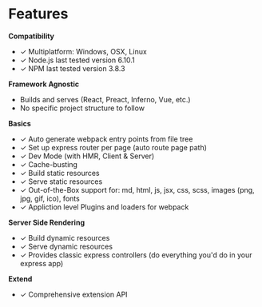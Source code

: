 # Features
**Compatibility**
-  ✓ Multiplatform: Windows, OSX, Linux
-  ✓ Node.js last tested version 6.10.1
-  ✓ NPM last tested version 3.8.3

**Framework Agnostic**
- Builds and serves (React, Preact, Inferno, Vue, etc.)
- No specific project structure to follow

**Basics**
-  ✓ Auto generate webpack entry points from file tree
-  ✓ Set up express router per page (auto route page path)
-  ✓ Dev Mode (with HMR, Client & Server)
-  ✓ Cache-busting
-  ✓ Build static resources
-  ✓ Serve static resources
-  ✓ Out-of-the-Box support for: md, html, js, jsx, css, scss, images (png, jpg, gif, ico), fonts
-  ✓ Appliction level Plugins and loaders for webpack

**Server Side Rendering**
-  ✓ Build dynamic resources
-  ✓ Serve dynamic resources
-  ✓ Provides classic express controllers (do everything you'd do in your express app)

**Extend**
-  ✓ Comprehensive extension API
